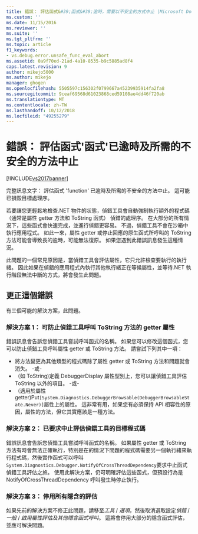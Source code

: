 ```yaml
---
title: 錯誤： 評估函式&#39;函式&#39;逾時，需要以不安全的方式中止 |Microsoft Docs
ms.custom: ''
ms.date: 11/15/2016
ms.reviewer: ''
ms.suite: ''
ms.tgt_pltfrm: ''
ms.topic: article
f1_keywords:
- vs.debug.error.unsafe_func_eval_abort
ms.assetid: 0a9f70ed-21ad-4a10-8535-b9c5885ad8f4
caps.latest.revision: 9
author: mikejo5000
ms.author: mikejo
manager: ghogen
ms.openlocfilehash: 5505597c156302f0799667a45239935914fa2fa8
ms.sourcegitcommit: 9ceaf69568d61023868ced59108ae4dd46f720ab
ms.translationtype: MT
ms.contentlocale: zh-TW
ms.lasthandoff: 10/12/2018
ms.locfileid: "49255279"
---
```

# <a name="error-evaluating-the-function-39function39-timed-out-and-needed-to-be-aborted-in-an-unsafe-way"></a>錯誤： 評估函式&#39;函式&#39;已逾時及所需的不安全的方法中止
[!INCLUDE[vs2017banner](../includes/vs2017banner.md)]

完整訊息文字： 評估函式 'function' 已逾時及所需的不安全的方法中止。 這可能已損毀目標處理序。 

若要讓您更輕鬆地檢查.NET 物件的狀態，偵錯工具會自動強制執行額外的程式碼 （通常是屬性 getter 方法和 ToString 函式） 偵錯的處理序。 在大部分的所有情況下，這些函式會快速完成，並進行偵錯更容易。 不過，偵錯工具不會在沙箱中執行應用程式。 如此一來，屬性 getter 或停止回應的原生函式所呼叫的 ToString 方法可能會導致長的逾時，可能無法復原。 如果您遇到此錯誤訊息發生這種情況。
 
此問題的一個常見原因是，當偵錯工具會評估屬性，它只允許檢查要執行的執行緒。 因此如果在偵錯的應用程式內執行其他執行緒正在等候屬性，並等待.NET 執行階段無法中斷的方式，將會發生此問題。
 
## <a name="to-correct-this-error"></a>更正這個錯誤
 
有三個可能的解決方案，此問題。
 
### <a name="solution-1-prevent-the-debugger-from-calling-the-getter-property-or-tostring-method"></a>解決方案 1： 可防止偵錯工具呼叫 ToString 方法的 getter 屬性
 
錯誤訊息會告訴您偵錯工具嘗試呼叫函式的名稱。 如果您可以修改這個函式，您可以防止偵錯工具呼叫屬性 getter 或 ToString 方法。 請嘗試下列其中一項：
 
* 將方法變更為其他類型的程式碼除了屬性 getter 或 ToString 方法和問題就會消失。
    -或-
* （如 ToString)定義 DebuggerDisplay 屬性型別上，您可以讓偵錯工具評估 ToString 以外的項目。
    -或-
* （適用於屬性 getter)Put`[System.Diagnostics.DebuggerBrowsable(DebuggerBrowsableState.Never)]`屬性上的屬性。 這非常有用，如果您有必須保持 API 相容性的原因，屬性的方法，但它其實應該是一種方法。
 
### <a name="solution-2-have-the-target-code-ask-the-debugger-to-abort-the-evaluation"></a>解決方案 2： 已要求中止評估偵錯工具的目標程式碼
 
錯誤訊息會告訴您偵錯工具嘗試呼叫函式的名稱。 如果屬性 getter 或 ToString 方法有時會無法正確執行，特別是在的情況下問題的程式碼需要另一個執行緒來執行程式碼，然後實作函式可以呼叫`System.Diagnostics.Debugger.NotifyOfCrossThreadDependency`要求中止函式偵錯工具評估之旅。 使用此解決方案，仍可明確評估這些函式，但預設行為是 NotifyOfCrossThreadDependency 呼叫發生時停止執行。
 
### <a name="solution-3-disable-all-implicit-evaluation"></a>解決方案 3： 停用所有隱含的評估
 
如果先前的解決方案不修正此問題，請移至*工具* / *選項*，然後取消選取設定*偵錯* /  *一般* / *啟用屬性評估及其他隱含函式呼叫*。 這將會停用大部分的隱含函式評估，並應可解決問題。



  




